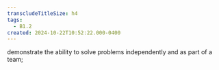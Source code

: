 ```yaml
---
transcludeTitleSize: h4
tags:
  - B1.2
created: 2024-10-22T10:52:22.000-0400
---
```

demonstrate the ability to solve problems independently and as part of a team; 